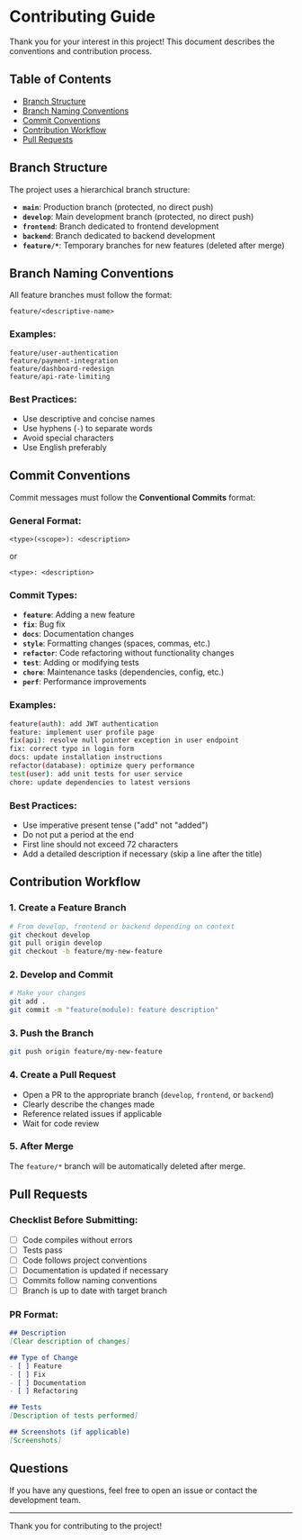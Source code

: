 # Contributing Guide

Thank you for your interest in this project! This document describes the conventions and contribution process.

## Table of Contents

- [Branch Structure](#branch-structure)
- [Branch Naming Conventions](#branch-naming-conventions)
- [Commit Conventions](#commit-conventions)
- [Contribution Workflow](#contribution-workflow)
- [Pull Requests](#pull-requests)

## Branch Structure

The project uses a hierarchical branch structure:

- **`main`**: Production branch (protected, no direct push)
- **`develop`**: Main development branch (protected, no direct push)
- **`frontend`**: Branch dedicated to frontend development
- **`backend`**: Branch dedicated to backend development
- **`feature/*`**: Temporary branches for new features (deleted after merge)

## Branch Naming Conventions

All feature branches must follow the format:

```
feature/<descriptive-name>
```

### Examples:
```
feature/user-authentication
feature/payment-integration
feature/dashboard-redesign
feature/api-rate-limiting
```

### Best Practices:
- Use descriptive and concise names
- Use hyphens (`-`) to separate words
- Avoid special characters
- Use English preferably

## Commit Conventions

Commit messages must follow the **Conventional Commits** format:

### General Format:

```
<type>(<scope>): <description>
```

or

```
<type>: <description>
```

### Commit Types:

- **`feature`**: Adding a new feature
- **`fix`**: Bug fix
- **`docs`**: Documentation changes
- **`style`**: Formatting changes (spaces, commas, etc.)
- **`refactor`**: Code refactoring without functionality changes
- **`test`**: Adding or modifying tests
- **`chore`**: Maintenance tasks (dependencies, config, etc.)
- **`perf`**: Performance improvements

### Examples:

```bash
feature(auth): add JWT authentication
feature: implement user profile page
fix(api): resolve null pointer exception in user endpoint
fix: correct typo in login form
docs: update installation instructions
refactor(database): optimize query performance
test(user): add unit tests for user service
chore: update dependencies to latest versions
```

### Best Practices:
- Use imperative present tense ("add" not "added")
- Do not put a period at the end
- First line should not exceed 72 characters
- Add a detailed description if necessary (skip a line after the title)

## Contribution Workflow

### 1. Create a Feature Branch

```bash
# From develop, frontend or backend depending on context
git checkout develop
git pull origin develop
git checkout -b feature/my-new-feature
```

### 2. Develop and Commit

```bash
# Make your changes
git add .
git commit -m "feature(module): feature description"
```

### 3. Push the Branch

```bash
git push origin feature/my-new-feature
```

### 4. Create a Pull Request

- Open a PR to the appropriate branch (`develop`, `frontend`, or `backend`)
- Clearly describe the changes made
- Reference related issues if applicable
- Wait for code review

### 5. After Merge

The `feature/*` branch will be automatically deleted after merge.

## Pull Requests

### Checklist Before Submitting:

- [ ] Code compiles without errors
- [ ] Tests pass
- [ ] Code follows project conventions
- [ ] Documentation is updated if necessary
- [ ] Commits follow naming conventions
- [ ] Branch is up to date with target branch

### PR Format:

```markdown
## Description
[Clear description of changes]

## Type of Change
- [ ] Feature
- [ ] Fix
- [ ] Documentation
- [ ] Refactoring

## Tests
[Description of tests performed]

## Screenshots (if applicable)
[Screenshots]
```

## Questions

If you have any questions, feel free to open an issue or contact the development team.

---

Thank you for contributing to the project!